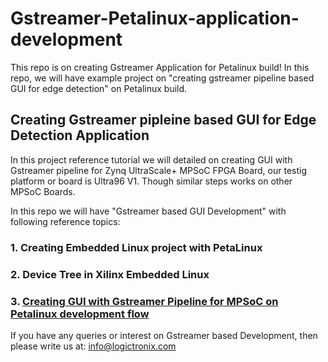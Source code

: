 # Gstreamer-Petalinux-application-development
This repo is on creating Gstreamer Application for Petalinux build! In this repo, we will have example project on "creating gstreamer pipeline based GUI for edge detection" on Petalinux build.

## Creating Gstreamer pipleine based GUI for Edge Detection Application
In this project reference tutorial we will detailed on creating GUI with Gstreamer pipeline for Zynq UltraScale+ MPSoC FPGA Board, our testig platform or board is Ultra96 V1.
Though similar steps works on other MPSoC Boards.

In this repo we will have "Gstreamer based GUI Development" with following reference topics:
### 1. Creating Embedded Linux project with PetaLinux
### 2. Device Tree in Xilinx Embedded Linux
### 3. [Creating GUI with Gstreamer Pipeline for MPSoC on Petalinux development flow](https://github.com/LogicTronix/Gstreamer-Petalinux-Application-Development/tree/master/Create-Gstreamer-GUI-for-Edge-detection)


If you have any queries or interest on Gstreamer based Development, then please write us at: info@logictronix.com
